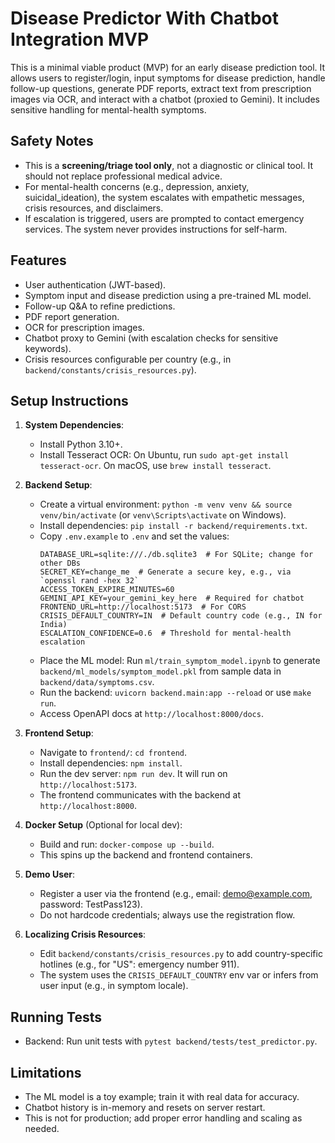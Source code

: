 # Disease Predictor With Chatbot Integration MVP

This is a minimal viable product (MVP) for an early disease prediction tool. It allows users to register/login, input symptoms for disease prediction, handle follow-up questions, generate PDF reports, extract text from prescription images via OCR, and interact with a chatbot (proxied to Gemini). It includes sensitive handling for mental-health symptoms.

## Safety Notes
- This is a **screening/triage tool only**, not a diagnostic or clinical tool. It should not replace professional medical advice.
- For mental-health concerns (e.g., depression, anxiety, suicidal_ideation), the system escalates with empathetic messages, crisis resources, and disclaimers.
- If escalation is triggered, users are prompted to contact emergency services. The system never provides instructions for self-harm.

## Features
- User authentication (JWT-based).
- Symptom input and disease prediction using a pre-trained ML model.
- Follow-up Q&A to refine predictions.
- PDF report generation.
- OCR for prescription images.
- Chatbot proxy to Gemini (with escalation checks for sensitive keywords).
- Crisis resources configurable per country (e.g., in `backend/constants/crisis_resources.py`).

## Setup Instructions
1. **System Dependencies**:
   - Install Python 3.10+.
   - Install Tesseract OCR: On Ubuntu, run `sudo apt-get install tesseract-ocr`. On macOS, use `brew install tesseract`.
   
2. **Backend Setup**:
   - Create a virtual environment: `python -m venv venv && source venv/bin/activate` (or `venv\Scripts\activate` on Windows).
   - Install dependencies: `pip install -r backend/requirements.txt`.
   - Copy `.env.example` to `.env` and set the values:
     ```
     DATABASE_URL=sqlite:///./db.sqlite3  # For SQLite; change for other DBs
     SECRET_KEY=change_me  # Generate a secure key, e.g., via `openssl rand -hex 32`
     ACCESS_TOKEN_EXPIRE_MINUTES=60
     GEMINI_API_KEY=your_gemini_key_here  # Required for chatbot
     FRONTEND_URL=http://localhost:5173  # For CORS
     CRISIS_DEFAULT_COUNTRY=IN  # Default country code (e.g., IN for India)
     ESCALATION_CONFIDENCE=0.6  # Threshold for mental-health escalation
     ```
   - Place the ML model: Run `ml/train_symptom_model.ipynb` to generate `backend/ml_models/symptom_model.pkl` from sample data in `backend/data/symptoms.csv`.
   - Run the backend: `uvicorn backend.main:app --reload` or use `make run`.
   - Access OpenAPI docs at `http://localhost:8000/docs`.

3. **Frontend Setup**:
   - Navigate to `frontend/`: `cd frontend`.
   - Install dependencies: `npm install`.
   - Run the dev server: `npm run dev`. It will run on `http://localhost:5173`.
   - The frontend communicates with the backend at `http://localhost:8000`.

4. **Docker Setup** (Optional for local dev):
   - Build and run: `docker-compose up --build`.
   - This spins up the backend and frontend containers.

5. **Demo User**:
   - Register a user via the frontend (e.g., email: demo@example.com, password: TestPass123).
   - Do not hardcode credentials; always use the registration flow.

6. **Localizing Crisis Resources**:
   - Edit `backend/constants/crisis_resources.py` to add country-specific hotlines (e.g., for "US": emergency number 911).
   - The system uses the `CRISIS_DEFAULT_COUNTRY` env var or infers from user input (e.g., in symptom locale).

## Running Tests
- Backend: Run unit tests with `pytest backend/tests/test_predictor.py`.

## Limitations
- The ML model is a toy example; train it with real data for accuracy.
- Chatbot history is in-memory and resets on server restart.
- This is not for production; add proper error handling and scaling as needed.
